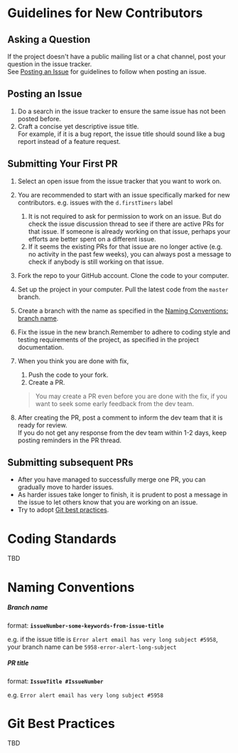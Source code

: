 # Guidelines for New Contributors

## Asking a Question

If the project doesn't have a public mailing list or a chat channel, post your question in the issue tracker.<br>
See [Posting an Issue](#posting-an-issue) for guidelines to follow when posting an issue.

## Posting an Issue

1. Do a search in the issue tracker to ensure the same issue has not been posted before.
2. Craft a concise yet descriptive issue title. <br>
   For example, if it is a bug report, the issue title should sound like a bug report instead of a feature request.

## Submitting Your First PR

1. Select an open issue from the issue tracker that you want to work on. 
2. You are recommended to start with an issue specifically marked for new contributors. 
   e.g. issues with the `d.firstTimers` label 
   1. It is not required to ask for permission to work on an issue. 
   But do check the issue discussion thread to see if there are active PRs for that issue. 
   If someone is already working on that issue, perhaps your efforts are better spent on a different issue.
   2. If it seems the existing PRs for that issue are no longer active (e.g. no activity in the past few weeks), 
   you can always post a message to check if anybody is still working on that issue.
3. Fork the repo to your GitHub account. Clone the code to your computer.
4. Set up the project in your computer. Pull the latest code from the `master` branch.
5. Create a branch with the name as specified in the [Naming Conventions: branch name](#branch-name).
6. Fix the issue in the new branch.Remember to adhere to coding style and testing requirements of the project, 
   as specified in the project documentation.
7. When you think you are done with fix, 
   1. Push the code to your fork.
   2. Create a PR. 
   
   > You may create a PR even before you are done with the fix, if you want to seek some early feedback from the dev team.
8. After creating the PR, post a comment to inform the dev team that it is ready for review. <br>
   If you do not get any response from the dev team within 1-2 days, keep posting reminders in the PR thread.
   
## Submitting subsequent PRs

* After you have managed to successfully merge one PR, you can gradually move to harder issues. 
* As harder issues take longer to finish, it is prudent to post a message in the issue to let others know that you are 
  working on an issue.
* Try to adopt [Git best practices](#git-best-practice).

# Coding Standards

TBD

# Naming Conventions

##### Branch name

format: **`issueNumber-some-keywords-from-issue-title`**

e.g. if the issue title is `Error alert email has very long subject #5958`, <br>
your branch name can be `5958-error-alert-long-subject`

##### PR title

format: **`IssueTitle #IssueNumber`**

e.g. `Error alert email has very long subject #5958`

# Git Best Practices

TBD